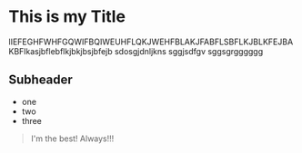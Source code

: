 # This is my Title
lIEFEGHFWHFGQWIFBQIWEUHFLQKJWEHFBLAKJFABFLSBFLKJBLKFEJBAKBFlkasjbflebflkjbkjbsjbfejb
sdosgjdnljkns
sggjsdfgv
sggsgrgggggg
## Subheader
* one
* two
* three
> I'm the best!
> Always!!!